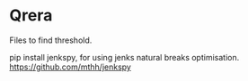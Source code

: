 # Qrera

Files to find threshold.

pip install jenkspy, for using jenks natural breaks optimisation. https://github.com/mthh/jenkspy

